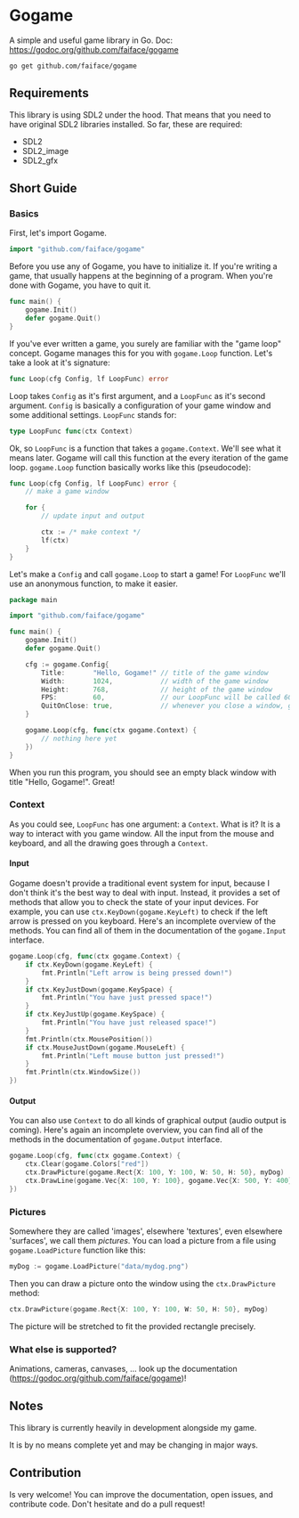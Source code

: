 # Gogame

A simple and useful game library in Go. Doc: https://godoc.org/github.com/faiface/gogame

```
go get github.com/faiface/gogame
```

## Requirements

This library is using SDL2 under the hood. That means that you need to have original SDL2 libraries
installed. So far, these are required:

- SDL2
- SDL2_image
- SDL2_gfx

## Short Guide

### Basics

First, let's import Gogame.

```go
import "github.com/faiface/gogame"
```

Before you use any of Gogame, you have to initialize it. If you're writing a game, that usually
happens at the beginning of a program. When you're done with Gogame, you have to quit it.

```go
func main() {
	gogame.Init()
	defer gogame.Quit()
}
```

If you've ever written a game, you surely are familiar with the "game loop" concept. Gogame manages
this for you with `gogame.Loop` function. Let's take a look at it's signature:

```go
func Loop(cfg Config, lf LoopFunc) error
```

Loop takes `Config` as it's first argument, and a `LoopFunc` as it's second argument. `Config` is
basically a configuration of your game window and some additional settings. `LoopFunc` stands for:

```go
type LoopFunc func(ctx Context)
```

Ok, so `LoopFunc` is a function that takes a `gogame.Context`. We'll see what it means later. Gogame
will call this function at the every iteration of the game loop. `gogame.Loop` function basically
works like this (pseudocode):

```go
func Loop(cfg Config, lf LoopFunc) error {
	// make a game window

	for {
		// update input and output

		ctx := /* make context */
		lf(ctx)
	}
}
```

Let's make a `Config` and call `gogame.Loop` to start a game! For `LoopFunc` we'll use an
anonymous function, to make it easier.

```go
package main

import "github.com/faiface/gogame"

func main() {
	gogame.Init()
	defer gogame.Quit()

	cfg := gogame.Config{
		Title:       "Hello, Gogame!" // title of the game window
		Width:       1024,            // width of the game window
		Height:      768,             // height of the game window
		FPS:         60,              // our LoopFunc will be called 60 times per second
		QuitOnClose: true,            // whenever you close a window, game loop ends
	}

	gogame.Loop(cfg, func(ctx gogame.Context) {
		// nothing here yet
	})
}
```

When you run this program, you should see an empty black window with title "Hello, Gogame!". Great!

### Context

As you could see, `LoopFunc` has one argument: a `Context`. What is it? It is a way to interact with
you game window. All the input from the mouse and keyboard, and all the drawing goes through a
`Context`.

#### Input

Gogame doesn't provide a traditional event system for input, because I don't think it's the best
way to deal with input. Instead, it provides a set of methods that allow you to check the state of
your input devices. For example, you can use `ctx.KeyDown(gogame.KeyLeft)` to check if the left
arrow is pressed on you keyboard. Here's an incomplete overview of the methods. You can find all of
them in the documentation of the `gogame.Input` interface.

```go
gogame.Loop(cfg, func(ctx gogame.Context) {
	if ctx.KeyDown(gogame.KeyLeft) {
		fmt.Println("Left arrow is being pressed down!")
	}
	if ctx.KeyJustDown(gogame.KeySpace) {
		fmt.Println("You have just pressed space!")
	}
	if ctx.KeyJustUp(gogame.KeySpace) {
		fmt.Println("You have just released space!")
	}
	fmt.Println(ctx.MousePosition())
	if ctx.MouseJustDown(gogame.MouseLeft) {
		fmt.Println("Left mouse button just pressed!")
	}
	fmt.Println(ctx.WindowSize())
})
```

#### Output

You can also use `Context` to do all kinds of graphical output (audio output is coming). Here's
again an incomplete overview, you can find all of the methods in the documentation of
`gogame.Output` interface.

```go
gogame.Loop(cfg, func(ctx gogame.Context) {
	ctx.Clear(gogame.Colors["red"])
	ctx.DrawPicture(gogame.Rect{X: 100, Y: 100, W: 50, H: 50}, myDog)
	ctx.DrawLine(gogame.Vec{X: 100, Y: 100}, gogame.Vec{X: 500, Y: 400}, 10, gogame.Colors["red"])
})
```

### Pictures

Somewhere they are called 'images', elsewhere 'textures', even elsewhere 'surfaces', we call them
*pictures*. You can load a picture from a file using `gogame.LoadPicture` function like this:

```go
myDog := gogame.LoadPicture("data/mydog.png")
```

Then you can draw a picture onto the window using the `ctx.DrawPicture` method:

```go
ctx.DrawPicture(gogame.Rect{X: 100, Y: 100, W: 50, H: 50}, myDog)
```

The picture will be stretched to fit the provided rectangle precisely.

### What else is supported?

Animations, cameras, canvases, ... look up the documentation
(https://godoc.org/github.com/faiface/gogame)!

## Notes

This library is currently heavily in development alongside my game.

It is by no means complete yet and may be changing in major ways.

## Contribution

Is very welcome! You can improve the documentation, open issues, and contribute code.
Don't hesitate and do a pull request!
